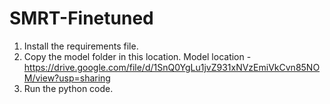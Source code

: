 # SMRT-Finetuned

1. Install the requirements file.
2. Copy the model folder in this location. Model location - https://drive.google.com/file/d/1SnQ0YgLu1jvZ931xNVzEmiVkCvn85NOM/view?usp=sharing
3. Run the python code.
